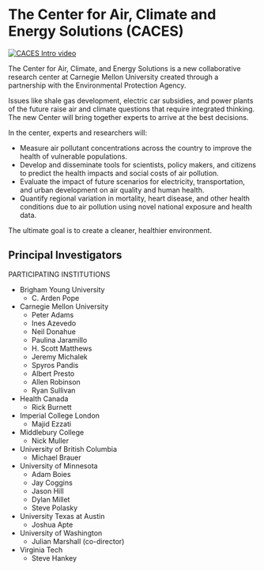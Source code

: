 # The Center for Air, Climate and Energy Solutions (CACES)

[![CACES Intro video](http://img.youtube.com/vi/5awEB3SlruU/0.jpg)](http://www.youtube.com/watch?v=5awEB3SlruU "CACES Intro video")

The Center for Air, Climate, and Energy Solutions is a new collaborative research center at Carnegie Mellon University created through a partnership with the Environmental Protection Agency.

Issues like shale gas development, electric car subsidies, and power plants of the future raise air and climate questions that require integrated thinking. The new Center will bring together experts to arrive at the best decisions.

In the center, experts and researchers will: 
- Measure air pollutant concentrations across the country to improve the health of vulnerable populations.
- Develop and disseminate tools for scientists, policy makers, and citizens to predict the health impacts and social costs of air pollution.
- Evaluate the impact of future scenarios for electricity, transportation, and urban development on air quality and human health.
- Quantify regional variation in mortality, heart disease, and other health conditions due to air pollution using novel national exposure and health data.

The ultimate goal is to create a cleaner, healthier environment.

## Principal Investigators

PARTICIPATING INSTITUTIONS

- Brigham Young University
  - C. Arden Pope
- Carnegie Mellon University
  - Peter Adams
  - Ines Azevedo
  - Neil Donahue
  - Paulina Jaramillo
  - H. Scott Matthews
  - Jeremy Michalek
  - Spyros Pandis
  - Albert Presto
  - Allen Robinson
  - Ryan Sullivan
- Health Canada
  - Rick Burnett
- Imperial College London
  - Majid Ezzati
- Middlebury College
  - Nick Muller
- University of British Columbia
  - Michael Brauer
- University of Minnesota
  - Adam Boies
  - Jay Coggins
  - Jason Hill
  - Dylan Millet
  - Steve Polasky
- University Texas at Austin
  - Joshua Apte
- University of Washington
  - Julian Marshall (co-director)
- Virginia Tech
  - Steve Hankey
